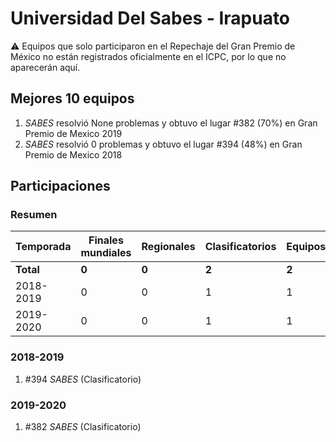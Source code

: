 # Universidad Del Sabes - Irapuato

:warning: Equipos que solo participaron en el Repechaje del Gran Premio de México no están registrados oficialmente en el ICPC, por lo que no aparecerán aquí.

## Mejores 10 equipos

1. _SABES_ resolvió None problemas y obtuvo el lugar #382 (70%) en Gran Premio de Mexico 2019
1. _SABES_ resolvió 0 problemas y obtuvo el lugar #394 (48%) en Gran Premio de Mexico 2018

## Participaciones

### Resumen

| Temporada | Finales mundiales | Regionales | Clasificatorios | Equipos |
| --- | --- | --- | --- | --- |
| **Total** | **0** | **0** | **2** | **2** |
| 2018-2019 | 0 | 0 | 1 | 1 |
| 2019-2020 | 0 | 0 | 1 | 1 |

### 2018-2019

1. #394 _SABES_ (Clasificatorio)

### 2019-2020

1. #382 _SABES_ (Clasificatorio)



